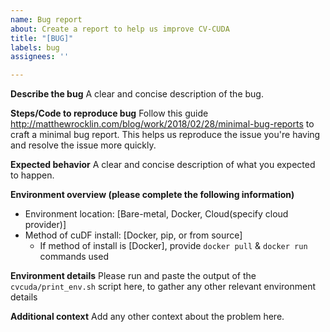 ```yaml
---
name: Bug report
about: Create a report to help us improve CV-CUDA
title: "[BUG]"
labels: bug
assignees: ''

---
```


**Describe the bug**
A clear and concise description of the bug.

**Steps/Code to reproduce bug**
Follow this guide http://matthewrocklin.com/blog/work/2018/02/28/minimal-bug-reports to craft a minimal bug report. This helps us reproduce the issue you're having and resolve the issue more quickly.

**Expected behavior**
A clear and concise description of what you expected to happen.

**Environment overview (please complete the following information)**
 - Environment location: [Bare-metal, Docker, Cloud(specify cloud provider)]
 - Method of cuDF install: [Docker, pip, or from source]
   - If method of install is [Docker], provide `docker pull` & `docker run` commands used

**Environment details**
Please run and paste the output of the `cvcuda/print_env.sh` script here, to gather any other relevant environment details

**Additional context**
Add any other context about the problem here.
